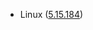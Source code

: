 - Linux ([5.15.184](https://git.kernel.org/pub/scm/linux/kernel/git/stable/linux.git/tag/?h=v5.15.184))
